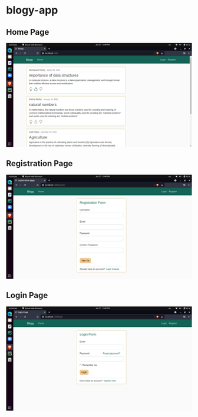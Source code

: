 # blogy-app
## Home Page
![Home Page](/assets/home.png)

## Registration Page
![Registration Page](/assets/registration.png)

## Login Page
![Login Page](/assets/login.png)

